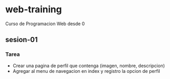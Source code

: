 # web-training
Curso de Programacion Web desde 0

## sesion-01
### Tarea
* Crear una pagina de perfil que contenga (imagen, nombre, descripcion)
* Agregar al menu de navegacion en index y registro la opcion de perfil